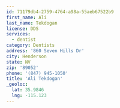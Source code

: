 ```yaml
---
id: 71179db4-2759-4764-a98a-55aeb67522b9
first_name: Ali
last_name: Tekdogan
license: DDS
services:
  - dentist
category: Dentists
address: '860 Seven Hills Dr'
city: Henderson
state: NV
zip: '89052'
phone: '(847) 945-1050'
title: 'Ali Tekdogan'
_geoloc:
  lat: 35.9846
  lng: -115.123
---
```

